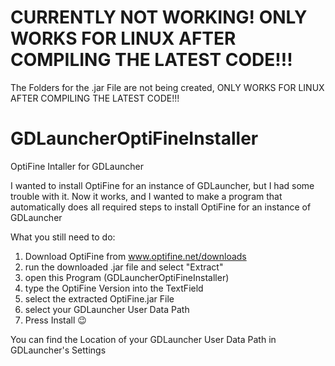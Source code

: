 # CURRENTLY NOT WORKING! ONLY WORKS FOR LINUX AFTER COMPILING THE LATEST CODE!!!
The Folders for the .jar File are not being created, ONLY WORKS FOR LINUX AFTER COMPILING THE LATEST CODE!!!

# GDLauncherOptiFineInstaller
OptiFine Intaller for GDLauncher

I wanted to install OptiFine for an instance of GDLauncher, but I had some trouble with it.
Now it works, and I wanted to make a program that automatically does all required steps to install OptiFine for an instance of GDLauncher

What you still need to do:

1. Download OptiFine from www.optifine.net/downloads
2. run the downloaded .jar file and select "Extract"
3. open this Program (GDLauncherOptiFineInstaller)
4. type the OptiFine Version into the TextField
5. select the extracted OptiFine.jar File
6. select your GDLauncher User Data Path
7. Press Install 😉

You can find the Location of your GDLauncher User Data Path in GDLauncher's Settings
